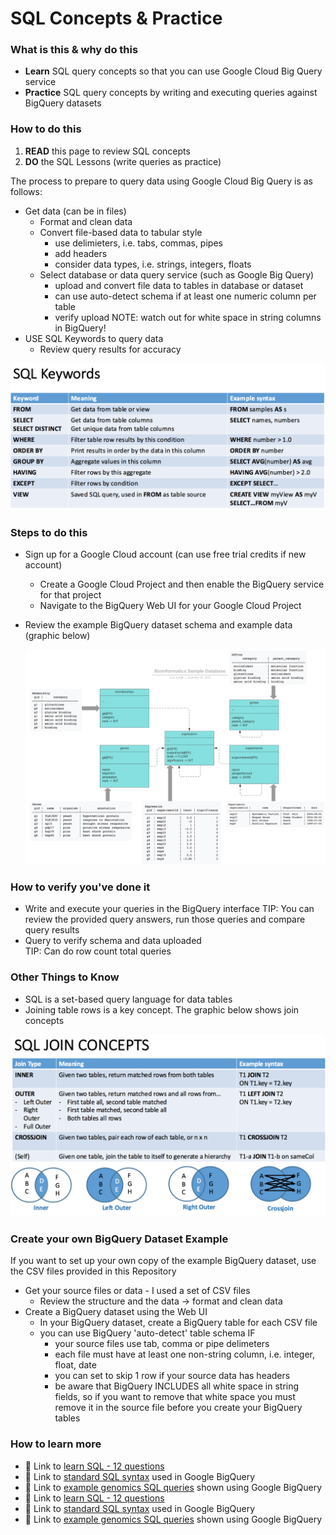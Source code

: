 # SQL Concepts & Practice 

### What is this & why do this
 - **Learn** SQL query concepts so that you can use Google Cloud Big Query service 
 - **Practice** SQL query concepts by writing and executing queries against BigQuery datasets

### How to do this
1. **READ** this page to review SQL concepts
2. **DO** the SQL Lessons (write queries as practice)  

The process to prepare to query data using Google Cloud Big Query is as follows:
 - Get data (can be in files)
    - Format and clean data
    - Convert file-based data to tabular style 
      - use delimieters, i.e. tabs, commas, pipes
      - add headers
      - consider data types, i.e. strings, integers, floats
    - Select database or data query service (such as Google Big Query)
      - upload and convert file data to tables in database or dataset
      - can use auto-detect schema if at least one numeric column per table
      - verify upload NOTE: watch out for white space in string columns in BigQuery!
 - USE SQL Keywords to query data
    - Review query results for accuracy


 [![SQL Keywords](/images/keywords.png)]()


### Steps to do this
- Sign up for a Google Cloud account (can use free trial credits if new account)
  - Create a Google Cloud Project and then enable the BigQuery service for that project
  - Navigate to the BigQuery Web UI for your Google Cloud Project
- Review the example BigQuery dataset schema and example data (graphic below)

  [![SQL Keywords](/images/sql-data-model.png)]()

### How to verify you've done it
 - Write and execute your queries in the BigQuery interface
  TIP: You can review the provided query answers, run those queries and compare query results
 - Query to verify schema and data uploaded  
  TIP: Can do row count total queries



### Other Things to Know
 - SQL is a set-based query language for data tables 
 - Joining table rows is a key concept. The graphic below shows join concepts

[![SQL Keywords](/images/joins.png)]()

### Create your own BigQuery Dataset Example

 If you want to set up your own copy of the example BigQuery dataset, use the CSV files provided in this Repository
  - Get your source files or data - I used a set of CSV files
    - Review the structure and the data -> format and clean data
  - Create a BigQuery dataset using the Web UI
    - In your BigQuery dataset, create a BigQuery table for each CSV file 
    - you can use BigQuery 'auto-detect' table schema IF
      - your source files use tab, comma or pipe delimeters 
      - each file must have at least one non-string column, i.e. integer, float, date
      - you can set to skip 1 row if your source data has headers
      - be aware that BigQuery INCLUDES all white space in string fields, so if you want to remove that white space you must remove it in the source file before you create your BigQuery tables


### How to learn more
 - 📘 Link to [learn SQL - 12 questions](https://en.wikibooks.org/wiki/Data_Management_in_Bioinformatics/SQL_Exercises)
 - 📘 Link to [standard SQL syntax](https://cloud.google.com/bigquery/docs/reference/standard-sql/query-syntax) used in Google BigQuery  
  - 📘 Link to [example genomics SQL queries](https://codelabs.developers.google.com/codelabs/genomics-vcfbq/#4) shown using Google BigQuery
 - 📘 Link to [learn SQL - 12 questions](https://en.wikibooks.org/wiki/Data_Management_in_Bioinformatics/SQL_Exercises)
 - 📘 Link to [standard SQL syntax](https://cloud.google.com/bigquery/docs/reference/standard-sql/query-syntax) used in Google BigQuery  
  - 📘 Link to [example genomics SQL queries](https://codelabs.developers.google.com/codelabs/genomics-vcfbq/#4) shown using Google BigQuery 
 
 